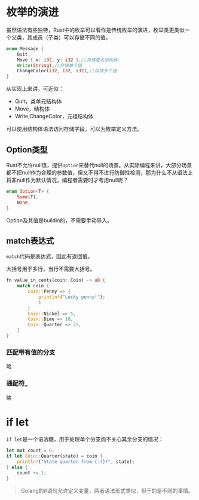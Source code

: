 # 枚举的演进

虽然语法有些独特，Rust中的枚举可以看作是传统枚举的演进，枚举类更类似一个父类，其成员（子类）可以存储不同的值。

```rust
enum Message {
    Quit,
    Move { x: i32, y: i32 },//存储匿名结构体
    Write(String),//存储单个值
    ChangeColor(i32, i32, i32),//存储多个值
}
```

从实现上来讲，可近似：

- Quit，类单元结构体
- Move，结构体
- Write,ChangeColor，元祖结构体

可以使用结构体语法访问存储字段，可以为枚举定义方法。

## Option类型

Rust不允许null值，提供`Option`来替代null的场景。从实际编程来讲，大部分场景都不把null作为合理的参数值，但又不得不进行防御性检测，那为什么不从语法上将非null作为默认情况，编程者需要时才考虑null呢？

```rust
enum Option<T> {
    Some(T),
    None,
}
```

Option及其值是buildin的，不需要手动导入。

## match表达式

`match`代码是表达式，因此有返回值。

大括号用于多行，当行不需要大括号。

```rust
fn value_in_cents(coin: Coin) -> u8 {
    match coin {
        Coin::Penny => {
            println!("Lucky penny!");
            1
        }
        Coin::Nickel => 5,
        Coin::Dime => 10,
        Coin::Quarter => 25,
    }
}
```

### 匹配带有值的分支

略

### 通配符_

略

# if let

`if let`是一个语法糖，用于处理单个分支而不关心其余分支的情况：

```rust
let mut count = 0;
if let Coin::Quarter(state) = coin {
    println!("State quarter from {:?}!", state);
} else {
    count += 1;
}
```

>Golang的if语句允许定义变量，两者语法形式类似，但干的是不同的事情。